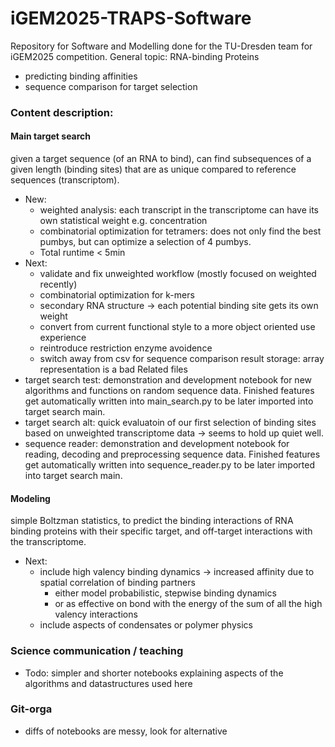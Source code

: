 # iGEM2025-TRAPS-Software
Repository for Software and Modelling done for the TU-Dresden team for iGEM2025 competition.
General topic: RNA-binding Proteins 
- predicting binding affinities
- sequence comparison for target selection



### Content description:
#### Main target search
 given a target sequence (of an RNA to bind), can find subsequences of a given length (binding sites) that are as unique compared to reference sequences (transcriptom).
- New: 
  - weighted analysis: each transcript in the transcriptome can have its own statistical weight e.g. concentration
  - combinatorial optimization for tetramers: does not only find the best pumbys, but can optimize a selection of 4 pumbys.
  - Total runtime < 5min 
- Next:
  - validate and fix unweighted workflow (mostly focused on weighted recently)
  - combinatorial optimization for k-mers
  - secondary RNA structure -> each potential binding site gets its own weight
  - convert from current functional style to a more object oriented use experience
  - reintroduce restriction enzyme avoidence
  - switch away from csv for sequence comparison result storage: array representation is a bad
Related files
 - target search test: demonstration and development notebook for new algorithms and functions on random sequence data. Finished features get automatically written into main_search.py to be later imported into target search main.
 - target search alt: quick evaluatoin of our first selection of binding sites based on unweighted transcriptome data -> seems to hold up quiet well.
 - sequence reader: demonstration and development notebook for reading, decoding and preprocessing sequence data. Finished features get automatically written into sequence_reader.py to be later imported into target search main.

#### Modeling
simple Boltzman statistics, to predict the binding interactions of RNA binding proteins with their specific target, and off-target interactions with the transcriptome. 
- Next: 
  - include high valency binding dynamics -> increased affinity due to spatial correlation of binding partners
    - either model probabilistic, stepwise binding dynamics
    - or as effective on bond with the energy of the sum of all the high valency interactions 
  - include aspects of condensates or polymer physics

### Science communication / teaching
- Todo: simpler and shorter notebooks explaining aspects of the algorithms and datastructures used here

### Git-orga
- diffs of notebooks are messy, look for alternative

